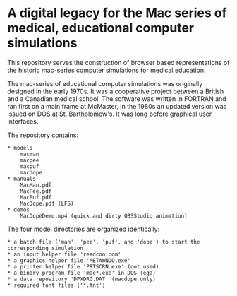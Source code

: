 # A digital legacy for the Mac series of medical, educational computer simulations
This repository serves the construction of browser based representations of the historic mac-series computer simulations for medical education.

The mac-series of educational computer simulations was originally designed in the early 1970s. It was a cooperative project between a British and a Canadian medical school. The software was written in FORTRAN and ran first on a main frame at McMaster, in the 1980s an updated version was issued on DOS at St. Bartholomew's. It was long before graphical user interfaces. 

The repository contains:

    * models
        macman
        macpee
        macpuf
        macdope
    * manuals
        MacMan.pdf
        MacPee.pdf
        MacPuf.pdf
        MacDope.pdf (LFS)
    * demos
        MacDopeDemo.mp4 (quick and dirty OBSStudio animation)
The four model directories are organized identically:

    * a batch file ('man', 'pee', 'puf', and 'dope') to start the corresponding simulation
    * an input helper file 'readcon.com'
    * a graphics helper file 'METAWNDO.exe'
    * a printer helper file 'PRTSCRN.exe' (not used)
    * a binary program file 'mac*.exe' in DOS (ega)
    * a data repository 'DPXDRG.DAT' (macdope only)
    * required font files ('*.fnt')

